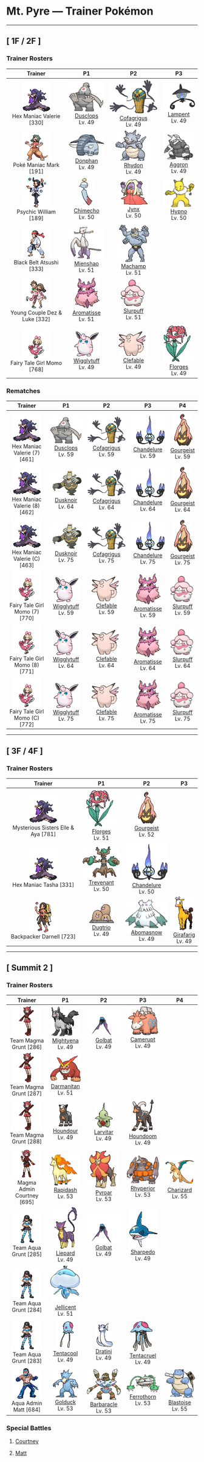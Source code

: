 # Mt. Pyre — Trainer Pokémon

---

## [ 1F / 2F ]

### Trainer Rosters

| Trainer | P1 | P2 | P3 |
|:-------:|:--:|:--:|:--:|
| ![Hex Maniac Valerie](../../assets/trainers/hex_maniac.png "Hex Maniac Valerie")<br>Hex Maniac Valerie [330] | <div class="sprite-cell">![Dusclops](../../assets/sprites/dusclops/front.gif "Dusclops: Dusclops absorbs anything, however large the object may be. This Pokémon hypnotizes its foe by waving its hands in a macabre manner and by bringing its single eye to bear. The hypnotized foe is made to do Dusclops’s bidding.")<br>[Dusclops](../../pokemon/dusclops.md)<br>Lv. 49</div> | <div class="sprite-cell">![Cofagrigus](../../assets/sprites/cofagrigus/front.gif "Cofagrigus: Grave robbers who mistake them for real coffins and get too close end up trapped inside their bodies.")<br>[Cofagrigus](../../pokemon/cofagrigus.md)<br>Lv. 49</div> | <div class="sprite-cell">![Lampent](../../assets/sprites/lampent/front.gif "Lampent: It arrives near the moment of death and steals spirit from the body.")<br>[Lampent](../../pokemon/lampent.md)<br>Lv. 49</div> |
| ![Poké Maniac Mark](../../assets/trainers/poke_maniac.png "Poké Maniac Mark")<br>Poké Maniac Mark [191] | <div class="sprite-cell">![Donphan](../../assets/sprites/donphan/front.gif "Donphan: If Donphan were to tackle with its hard body, even a house could be destroyed. Using its massive strength, the Pokémon helps clear rock and mud slides that block mountain trails.")<br>[Donphan](../../pokemon/donphan.md)<br>Lv. 49</div> | <div class="sprite-cell">![Rhydon](../../assets/sprites/rhydon/front.gif "Rhydon: Rhydon has a horn that serves as a drill. It is used for destroying rocks and boulders. This Pokémon occasionally rams into streams of magma, but the armor-like hide prevents it from feeling the heat.")<br>[Rhydon](../../pokemon/rhydon.md)<br>Lv. 49</div> | <div class="sprite-cell">![Aggron](../../assets/sprites/aggron/front.gif "Aggron: Aggron is protective of its environment. If its mountain is ravaged by a landslide or a fire, this Pokémon will haul topsoil to the area, plant trees, and beautifully restore its own territory.")<br>[Aggron](../../pokemon/aggron.md)<br>Lv. 49</div> |
| ![Psychic William](../../assets/trainers/psychic.png "Psychic William")<br>Psychic William [189] | <div class="sprite-cell">![Chimecho](../../assets/sprites/chimecho/front.gif "Chimecho: In high winds, Chimecho cries as it hangs from a tree branch or the eaves of a building using a suction cup on its head. This Pokémon plucks berries with its long tail and eats them.")<br>[Chimecho](../../pokemon/chimecho.md)<br>Lv. 50</div> | <div class="sprite-cell">![Jynx](../../assets/sprites/jynx/front.gif "Jynx: Jynx walks rhythmically, swaying and shaking its hips as if it were dancing. Its motions are so bouncingly alluring, people seeing it are compelled to shake their hips without giving any thought to what they are doing.")<br>[Jynx](../../pokemon/jynx.md)<br>Lv. 50</div> | <div class="sprite-cell">![Hypno](../../assets/sprites/hypno/front.gif "Hypno: Hypno holds a pendulum in its hand. The arcing movement and glitter of the pendulum lull the foe into a deep state of hypnosis. While this Pokémon searches for prey, it polishes the pendulum.")<br>[Hypno](../../pokemon/hypno.md)<br>Lv. 50</div> |
| ![Black Belt Atsushi](../../assets/trainers/black_belt.png "Black Belt Atsushi")<br>Black Belt Atsushi [333] | <div class="sprite-cell">![Mienshao](../../assets/sprites/mienshao/front.gif "Mienshao: Using the long fur on its arms like whips, it launches into combo attacks that, once started, no one can stop.")<br>[Mienshao](../../pokemon/mienshao.md)<br>Lv. 51</div> | <div class="sprite-cell">![Machamp](../../assets/sprites/machamp/front.gif "Machamp: Machamp is known as the Pokémon that has mastered every kind of martial arts. If it grabs hold of the foe with its four arms, the battle is all but over. The hapless foe is thrown far over the horizon.")<br>[Machamp](../../pokemon/machamp.md)<br>Lv. 51</div> |
| ![Young Couple Dez & Luke](../../assets/trainers/young_couple.png "Young Couple Dez & Luke")<br>Young Couple Dez & Luke [332] | <div class="sprite-cell">![Aromatisse](../../assets/sprites/aromatisse/front.gif "Aromatisse: Its scent is so overpowering that, unless a Trainer happens to really enjoy the smell, he or she will have a hard time walking alongside it.")<br>[Aromatisse](../../pokemon/aromatisse.md)<br>Lv. 51</div> | <div class="sprite-cell">![Slurpuff](../../assets/sprites/slurpuff/front.gif "Slurpuff: Its sense of smell is 100 million times better than a human’s, so even the faintest scent tells it about everything in the area. It’s like it can see with its nose!")<br>[Slurpuff](../../pokemon/slurpuff.md)<br>Lv. 51</div> |
| ![Fairy Tale Girl Momo](../../assets/trainers/fairy_tale_girl.png "Fairy Tale Girl Momo")<br>Fairy Tale Girl Momo [768] | <div class="sprite-cell">![Wigglytuff](../../assets/sprites/wigglytuff/front.gif "Wigglytuff: Wigglytuff’s body is very flexible. By inhaling deeply, this Pokémon can inflate itself seemingly without end. Once inflated, Wigglytuff bounces along lightly like a balloon.")<br>[Wigglytuff](../../pokemon/wigglytuff.md)<br>Lv. 49</div> | <div class="sprite-cell">![Clefable](../../assets/sprites/clefable/front.gif "Clefable: Clefable moves by skipping lightly as if it were flying using its wings. Its bouncy step lets it even walk on water. It is known to take strolls on lakes on quiet, moonlit nights.")<br>[Clefable](../../pokemon/clefable.md)<br>Lv. 49</div> | <div class="sprite-cell">![Florges](../../assets/sprites/florges/front.gif "Florges: In times long past, governors of castles would invite Florges to create flower gardens to embellish the castle domains.")<br>[Florges](../../pokemon/florges.md)<br>Lv. 49</div> |

### Rematches

| Trainer | P1 | P2 | P3 | P4 |
|:-------:|:--:|:--:|:--:|:--:|
| ![Hex Maniac Valerie (7)](../../assets/trainers/hex_maniac.png "Hex Maniac Valerie (7)")<br>Hex Maniac Valerie (7) [461] | <div class="sprite-cell">![Dusclops](../../assets/sprites/dusclops/front.gif "Dusclops: Dusclops absorbs anything, however large the object may be. This Pokémon hypnotizes its foe by waving its hands in a macabre manner and by bringing its single eye to bear. The hypnotized foe is made to do Dusclops’s bidding.")<br>[Dusclops](../../pokemon/dusclops.md)<br>Lv. 59</div> | <div class="sprite-cell">![Cofagrigus](../../assets/sprites/cofagrigus/front.gif "Cofagrigus: Grave robbers who mistake them for real coffins and get too close end up trapped inside their bodies.")<br>[Cofagrigus](../../pokemon/cofagrigus.md)<br>Lv. 59</div> | <div class="sprite-cell">![Chandelure](../../assets/sprites/chandelure/front.gif "Chandelure: The spirits burned up in its ominous flame lose their way and wander this world forever.")<br>[Chandelure](../../pokemon/chandelure.md)<br>Lv. 59</div> | <div class="sprite-cell">![Gourgeist](../../assets/sprites/gourgeist-average/front.gif "Gourgeist: It enwraps its prey in its hairlike arms. It sings joyfully as it observes the suffering of its prey.")<br>[Gourgeist](../../pokemon/gourgeist-average.md)<br>Lv. 59</div> |
| ![Hex Maniac Valerie (8)](../../assets/trainers/hex_maniac.png "Hex Maniac Valerie (8)")<br>Hex Maniac Valerie (8) [462] | <div class="sprite-cell">![Dusknoir](../../assets/sprites/dusknoir/front.gif "Dusknoir: The antenna on its head captures radio waves from the world of spirits that command it to take people there.")<br>[Dusknoir](../../pokemon/dusknoir.md)<br>Lv. 64</div> | <div class="sprite-cell">![Cofagrigus](../../assets/sprites/cofagrigus/front.gif "Cofagrigus: Grave robbers who mistake them for real coffins and get too close end up trapped inside their bodies.")<br>[Cofagrigus](../../pokemon/cofagrigus.md)<br>Lv. 64</div> | <div class="sprite-cell">![Chandelure](../../assets/sprites/chandelure/front.gif "Chandelure: The spirits burned up in its ominous flame lose their way and wander this world forever.")<br>[Chandelure](../../pokemon/chandelure.md)<br>Lv. 64</div> | <div class="sprite-cell">![Gourgeist](../../assets/sprites/gourgeist-average/front.gif "Gourgeist: It enwraps its prey in its hairlike arms. It sings joyfully as it observes the suffering of its prey.")<br>[Gourgeist](../../pokemon/gourgeist-average.md)<br>Lv. 64</div> |
| ![Hex Maniac Valerie (C)](../../assets/trainers/hex_maniac.png "Hex Maniac Valerie (C)")<br>Hex Maniac Valerie (C) [463] | <div class="sprite-cell">![Dusknoir](../../assets/sprites/dusknoir/front.gif "Dusknoir: The antenna on its head captures radio waves from the world of spirits that command it to take people there.")<br>[Dusknoir](../../pokemon/dusknoir.md)<br>Lv. 75</div> | <div class="sprite-cell">![Cofagrigus](../../assets/sprites/cofagrigus/front.gif "Cofagrigus: Grave robbers who mistake them for real coffins and get too close end up trapped inside their bodies.")<br>[Cofagrigus](../../pokemon/cofagrigus.md)<br>Lv. 75</div> | <div class="sprite-cell">![Chandelure](../../assets/sprites/chandelure/front.gif "Chandelure: The spirits burned up in its ominous flame lose their way and wander this world forever.")<br>[Chandelure](../../pokemon/chandelure.md)<br>Lv. 75</div> | <div class="sprite-cell">![Gourgeist](../../assets/sprites/gourgeist-average/front.gif "Gourgeist: It enwraps its prey in its hairlike arms. It sings joyfully as it observes the suffering of its prey.")<br>[Gourgeist](../../pokemon/gourgeist-average.md)<br>Lv. 75</div> |
| ![Fairy Tale Girl Momo (7)](../../assets/trainers/fairy_tale_girl.png "Fairy Tale Girl Momo (7)")<br>Fairy Tale Girl Momo (7) [770] | <div class="sprite-cell">![Wigglytuff](../../assets/sprites/wigglytuff/front.gif "Wigglytuff: Wigglytuff’s body is very flexible. By inhaling deeply, this Pokémon can inflate itself seemingly without end. Once inflated, Wigglytuff bounces along lightly like a balloon.")<br>[Wigglytuff](../../pokemon/wigglytuff.md)<br>Lv. 59</div> | <div class="sprite-cell">![Clefable](../../assets/sprites/clefable/front.gif "Clefable: Clefable moves by skipping lightly as if it were flying using its wings. Its bouncy step lets it even walk on water. It is known to take strolls on lakes on quiet, moonlit nights.")<br>[Clefable](../../pokemon/clefable.md)<br>Lv. 59</div> | <div class="sprite-cell">![Aromatisse](../../assets/sprites/aromatisse/front.gif "Aromatisse: Its scent is so overpowering that, unless a Trainer happens to really enjoy the smell, he or she will have a hard time walking alongside it.")<br>[Aromatisse](../../pokemon/aromatisse.md)<br>Lv. 59</div> | <div class="sprite-cell">![Slurpuff](../../assets/sprites/slurpuff/front.gif "Slurpuff: Its sense of smell is 100 million times better than a human’s, so even the faintest scent tells it about everything in the area. It’s like it can see with its nose!")<br>[Slurpuff](../../pokemon/slurpuff.md)<br>Lv. 59</div> |
| ![Fairy Tale Girl Momo (8)](../../assets/trainers/fairy_tale_girl.png "Fairy Tale Girl Momo (8)")<br>Fairy Tale Girl Momo (8) [771] | <div class="sprite-cell">![Wigglytuff](../../assets/sprites/wigglytuff/front.gif "Wigglytuff: Wigglytuff’s body is very flexible. By inhaling deeply, this Pokémon can inflate itself seemingly without end. Once inflated, Wigglytuff bounces along lightly like a balloon.")<br>[Wigglytuff](../../pokemon/wigglytuff.md)<br>Lv. 64</div> | <div class="sprite-cell">![Clefable](../../assets/sprites/clefable/front.gif "Clefable: Clefable moves by skipping lightly as if it were flying using its wings. Its bouncy step lets it even walk on water. It is known to take strolls on lakes on quiet, moonlit nights.")<br>[Clefable](../../pokemon/clefable.md)<br>Lv. 64</div> | <div class="sprite-cell">![Aromatisse](../../assets/sprites/aromatisse/front.gif "Aromatisse: Its scent is so overpowering that, unless a Trainer happens to really enjoy the smell, he or she will have a hard time walking alongside it.")<br>[Aromatisse](../../pokemon/aromatisse.md)<br>Lv. 64</div> | <div class="sprite-cell">![Slurpuff](../../assets/sprites/slurpuff/front.gif "Slurpuff: Its sense of smell is 100 million times better than a human’s, so even the faintest scent tells it about everything in the area. It’s like it can see with its nose!")<br>[Slurpuff](../../pokemon/slurpuff.md)<br>Lv. 64</div> |
| ![Fairy Tale Girl Momo (C)](../../assets/trainers/fairy_tale_girl.png "Fairy Tale Girl Momo (C)")<br>Fairy Tale Girl Momo (C) [772] | <div class="sprite-cell">![Wigglytuff](../../assets/sprites/wigglytuff/front.gif "Wigglytuff: Wigglytuff’s body is very flexible. By inhaling deeply, this Pokémon can inflate itself seemingly without end. Once inflated, Wigglytuff bounces along lightly like a balloon.")<br>[Wigglytuff](../../pokemon/wigglytuff.md)<br>Lv. 75</div> | <div class="sprite-cell">![Clefable](../../assets/sprites/clefable/front.gif "Clefable: Clefable moves by skipping lightly as if it were flying using its wings. Its bouncy step lets it even walk on water. It is known to take strolls on lakes on quiet, moonlit nights.")<br>[Clefable](../../pokemon/clefable.md)<br>Lv. 75</div> | <div class="sprite-cell">![Aromatisse](../../assets/sprites/aromatisse/front.gif "Aromatisse: Its scent is so overpowering that, unless a Trainer happens to really enjoy the smell, he or she will have a hard time walking alongside it.")<br>[Aromatisse](../../pokemon/aromatisse.md)<br>Lv. 75</div> | <div class="sprite-cell">![Slurpuff](../../assets/sprites/slurpuff/front.gif "Slurpuff: Its sense of smell is 100 million times better than a human’s, so even the faintest scent tells it about everything in the area. It’s like it can see with its nose!")<br>[Slurpuff](../../pokemon/slurpuff.md)<br>Lv. 75</div> |

---

## [ 3F / 4F ]

### Trainer Rosters

| Trainer | P1 | P2 | P3 |
|:-------:|:--:|:--:|:--:|
| ![Mysterious Sisters Elle & Aya](../../assets/trainers/mysterious_sisters.png "Mysterious Sisters Elle & Aya")<br>Mysterious Sisters Elle & Aya [781] | <div class="sprite-cell">![Florges](../../assets/sprites/florges/front.gif "Florges: In times long past, governors of castles would invite Florges to create flower gardens to embellish the castle domains.")<br>[Florges](../../pokemon/florges.md)<br>Lv. 51</div> | <div class="sprite-cell">![Gourgeist](../../assets/sprites/gourgeist-average/front.gif "Gourgeist: It enwraps its prey in its hairlike arms. It sings joyfully as it observes the suffering of its prey.")<br>[Gourgeist](../../pokemon/gourgeist-average.md)<br>Lv. 52</div> |
| ![Hex Maniac Tasha](../../assets/trainers/hex_maniac.png "Hex Maniac Tasha")<br>Hex Maniac Tasha [331] | <div class="sprite-cell">![Trevenant](../../assets/sprites/trevenant/front.gif "Trevenant: Using its roots as a nervous system, it controls the trees in the forest. It’s kind to the Pokémon that reside in its body.")<br>[Trevenant](../../pokemon/trevenant.md)<br>Lv. 50</div> | <div class="sprite-cell">![Chandelure](../../assets/sprites/chandelure/front.gif "Chandelure: The spirits burned up in its ominous flame lose their way and wander this world forever.")<br>[Chandelure](../../pokemon/chandelure.md)<br>Lv. 50</div> |
| ![Backpacker Darnell](../../assets/trainers/backpacker.png "Backpacker Darnell")<br>Backpacker Darnell [723] | <div class="sprite-cell">![Dugtrio](../../assets/sprites/dugtrio/front.gif "Dugtrio: Dugtrio are actually triplets that emerged from one body. As a result, each triplet thinks exactly like the other two triplets. They work cooperatively to burrow endlessly.")<br>[Dugtrio](../../pokemon/dugtrio.md)<br>Lv. 49</div> | <div class="sprite-cell">![Abomasnow](../../assets/sprites/abomasnow/front.gif "Abomasnow: It lives a quiet life on mountains that are perpetually covered in snow. It hides itself by whipping up blizzards.")<br>[Abomasnow](../../pokemon/abomasnow.md)<br>Lv. 49</div> | <div class="sprite-cell">![Girafarig](../../assets/sprites/girafarig/front.gif "Girafarig: Girafarig’s rear head contains a tiny brain that is too small for thinking. However, the rear head doesn’t need to sleep, so it can keep watch over its surroundings 24 hours a day.")<br>[Girafarig](../../pokemon/girafarig.md)<br>Lv. 49</div> |

---

## [ Summit 2 ]

### Trainer Rosters

| Trainer | P1 | P2 | P3 | P4 |
|:-------:|:--:|:--:|:--:|:--:|
| ![Team Magma Grunt](../../assets/trainers/magma_grunt.png "Team Magma Grunt")<br>Team Magma Grunt [286] | <div class="sprite-cell">![Mightyena](../../assets/sprites/mightyena/front.gif "Mightyena: Mightyena travel and act as a pack in the wild. The memory of its life in the wild compels the Pokémon to obey only those Trainers that it recognizes to possess superior skill.")<br>[Mightyena](../../pokemon/mightyena.md)<br>Lv. 49</div> | <div class="sprite-cell">![Golbat](../../assets/sprites/golbat/front.gif "Golbat: Golbat bites down on prey with its four fangs and drinks the victim’s blood. It becomes active on inky dark moonless nights, flying around to attack people and Pokémon.")<br>[Golbat](../../pokemon/golbat.md)<br>Lv. 49</div> | <div class="sprite-cell">![Camerupt](../../assets/sprites/camerupt/front.gif "Camerupt: The humps on Camerupt’s back are formed by a transformation of its bones. They sometimes blast out molten magma. This Pokémon apparently erupts often when it is enraged.")<br>[Camerupt](../../pokemon/camerupt.md)<br>Lv. 49</div> |
| ![Team Magma Grunt](../../assets/trainers/magma_grunt.png "Team Magma Grunt")<br>Team Magma Grunt [287] | <div class="sprite-cell">![Darmanitan](../../assets/sprites/darmanitan-standard/front.gif "Darmanitan: Its internal fire burns at 2,500 degrees Fahrenheit, making enough power that it can destroy a dump truck with one punch.")<br>[Darmanitan](../../pokemon/darmanitan-standard.md)<br>Lv. 51</div> |
| ![Team Magma Grunt](../../assets/trainers/magma_grunt.png "Team Magma Grunt")<br>Team Magma Grunt [288] | <div class="sprite-cell">![Houndour](../../assets/sprites/houndour/front.gif "Houndour: Houndour hunt as a coordinated pack. They communicate with each other using a variety of cries to corner their prey. This Pokémon’s remarkable teamwork is unparalleled.")<br>[Houndour](../../pokemon/houndour.md)<br>Lv. 49</div> | <div class="sprite-cell">![Larvitar](../../assets/sprites/larvitar/front.gif "Larvitar: Larvitar is born deep under the ground. To come up to the surface, this Pokémon must eat its way through the soil above. Until it does so, Larvitar cannot see its parents.")<br>[Larvitar](../../pokemon/larvitar.md)<br>Lv. 49</div> | <div class="sprite-cell">![Houndoom](../../assets/sprites/houndoom/front.gif "Houndoom: In a Houndoom pack, the one with its horns raked sharply toward the back serves a leadership role. These Pokémon choose their leader by fighting among themselves.")<br>[Houndoom](../../pokemon/houndoom.md)<br>Lv. 49</div> |
| ![Magma Admin Courtney](../../assets/important_trainers/courtney.png "Magma Admin Courtney")<br>Magma Admin Courtney [695] | <div class="sprite-cell">![Rapidash](../../assets/sprites/rapidash/front.gif "Rapidash: Rapidash usually can be seen casually cantering in the fields and plains. However, when this Pokémon turns serious, its fiery manes flare and blaze as it gallops its way up to 150 mph.")<br>[Rapidash](../../pokemon/rapidash.md)<br>Lv. 53</div> | <div class="sprite-cell">![Pyroar](../../assets/sprites/pyroar/front.gif "Pyroar: With fiery breath of more than 10,000 degrees Fahrenheit, they viciously threaten any challenger. The females protect the pride’s cubs.")<br>[Pyroar](../../pokemon/pyroar.md)<br>Lv. 53</div> | <div class="sprite-cell">![Rhyperior](../../assets/sprites/rhyperior/front.gif "Rhyperior: It puts rocks in holes in its palms and uses its muscles to shoot them. Geodude are shot at rare times.")<br>[Rhyperior](../../pokemon/rhyperior.md)<br>Lv. 53</div> | <div class="sprite-cell">![Charizard](../../assets/sprites/charizard/front.gif "Charizard: Charizard flies around the sky in search of powerful opponents. It breathes fire of such great heat that it melts anything. However, it never turns its fiery breath on any opponent weaker than itself.")<br>[Charizard](../../pokemon/charizard.md)<br>Lv. 55</div> |
| ![Team Aqua Grunt](../../assets/trainers/aqua_grunt.png "Team Aqua Grunt")<br>Team Aqua Grunt [285] | <div class="sprite-cell">![Liepard](../../assets/sprites/liepard/front.gif "Liepard: Stealthily, it sneaks up on its target, striking from behind before its victim has a chance to react.")<br>[Liepard](../../pokemon/liepard.md)<br>Lv. 49</div> | <div class="sprite-cell">![Golbat](../../assets/sprites/golbat/front.gif "Golbat: Golbat bites down on prey with its four fangs and drinks the victim’s blood. It becomes active on inky dark moonless nights, flying around to attack people and Pokémon.")<br>[Golbat](../../pokemon/golbat.md)<br>Lv. 49</div> | <div class="sprite-cell">![Sharpedo](../../assets/sprites/sharpedo/front.gif "Sharpedo: Sharpedo can swim at speeds of up to 75 mph by jetting seawater out of its backside. This Pokémon’s drawback is its inability to swim long distances.")<br>[Sharpedo](../../pokemon/sharpedo.md)<br>Lv. 49</div> |
| ![Team Aqua Grunt](../../assets/trainers/aqua_grunt.png "Team Aqua Grunt")<br>Team Aqua Grunt [284] | <div class="sprite-cell">![Jellicent](../../assets/sprites/jellicent/front.gif "Jellicent: The fate of the ships and crew that wander into Jellicent’s habitat: all sunken, all lost, all vanished.")<br>[Jellicent](../../pokemon/jellicent.md)<br>Lv. 51</div> |
| ![Team Aqua Grunt](../../assets/trainers/aqua_grunt.png "Team Aqua Grunt")<br>Team Aqua Grunt [283] | <div class="sprite-cell">![Tentacool](../../assets/sprites/tentacool/front.gif "Tentacool: Tentacool absorbs sunlight and refracts it using water inside its body to convert it into beam energy. This Pokémon shoots beams from the small round organ above its eyes.")<br>[Tentacool](../../pokemon/tentacool.md)<br>Lv. 49</div> | <div class="sprite-cell">![Dratini](../../assets/sprites/dratini/front.gif "Dratini: Dratini continually molts and sloughs off its old skin. It does so because the life energy within its body steadily builds to reach uncontrollable levels.")<br>[Dratini](../../pokemon/dratini.md)<br>Lv. 49</div> | <div class="sprite-cell">![Tentacruel](../../assets/sprites/tentacruel/front.gif "Tentacruel: Tentacruel has tentacles that can be freely elongated and shortened at will. It ensnares prey with its tentacles and weakens the prey by dosing it with a harsh toxin. It can catch up to 80 prey at the same time.")<br>[Tentacruel](../../pokemon/tentacruel.md)<br>Lv. 49</div> |
| ![Aqua Admin Matt](../../assets/important_trainers/matt.png "Aqua Admin Matt")<br>Aqua Admin Matt [684] | <div class="sprite-cell">![Golduck](../../assets/sprites/golduck/front.gif "Golduck: Golduck is the fastest swimmer among all Pokémon. It swims effortlessly, even in a rough, stormy sea. It sometimes rescues people from wrecked ships floundering in high seas.")<br>[Golduck](../../pokemon/golduck.md)<br>Lv. 53</div> | <div class="sprite-cell">![Barbaracle](../../assets/sprites/barbaracle/front.gif "Barbaracle: Barbaracle’s legs and hands have minds of their own, and they will move independently. But they usually follow the head’s orders.")<br>[Barbaracle](../../pokemon/barbaracle.md)<br>Lv. 53</div> | <div class="sprite-cell">![Ferrothorn](../../assets/sprites/ferrothorn/front.gif "Ferrothorn: They attach themselves to cave ceilings, firing steel spikes at targets passing beneath them.")<br>[Ferrothorn](../../pokemon/ferrothorn.md)<br>Lv. 53</div> | <div class="sprite-cell">![Blastoise](../../assets/sprites/blastoise/front.gif "Blastoise: Blastoise has water spouts that protrude from its shell. The water spouts are very accurate. They can shoot bullets of water with enough accuracy to strike empty cans from a distance of over 160 feet.")<br>[Blastoise](../../pokemon/blastoise.md)<br>Lv. 55</div> |

### Special Battles

1. [Courtney]()

1. [Matt]()

